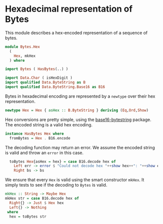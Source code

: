# Hexadecimal representation of Bytes

This module describes a hex-encoded representation of a sequence of bytes.

```haskell
module Bytes.Hex
  (
    Hex, mkHex
  ) where

import Bytes ( HasBytes(..) )

import Data.Char ( isHexDigit )
import qualified Data.ByteString as B
import qualified Data.ByteString.Base16 as B16
```

Bytes in hexadecimal encoding are represented by a `newtype`
over their hex representation.

```haskell
newtype Hex = Hex { asHex :: B.ByteString } deriving (Eq,Ord,Show)
```

Hex conversions are pretty simple, using the
[base16-bytestring](https://hackage.haskell.org/package/base16-bytestring)
package.
The encoded string is a valid hex encoding.

```haskell
instance HasBytes Hex where
  fromBytes = Hex . B16.encode
```

The decoding function may return an error.
We assume the encoded string is valid and throw an `error` in this case.

```haskell
  toBytes Hex{asHex = hex} = case B16.decode hex of
    Left err -> error $ "Could not decode hex "++show hex++": "++show err
    Right bs -> bs
```

We ensure that every `Hex` is valid using the smart constructor `mkHex`.
It simply tests to see if the decoding to `Bytes` is valid.

```haskell
mkHex :: String -> Maybe Hex
mkHex str = case B16.decode hex of
  Right{} -> Just $ Hex hex
  Left{} -> Nothing
 where
  hex = toBytes str
```
